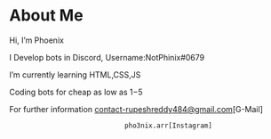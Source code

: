 # About Me 

 Hi, I’m Phoenix
 
 I Develop bots in Discord, Username:NotPhinix#0679
 
 I’m currently learning HTML,CSS,JS
 
 Coding bots for cheap as low as 1$-5$ 
 
 For further information contact-rupeshreddy484@gmail.com[G-Mail]
                                 
                                 pho3nix.arr[Instagram]
